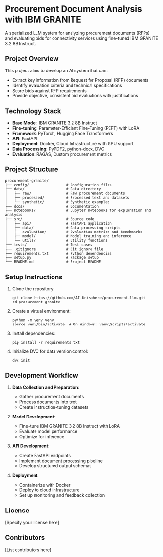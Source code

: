 # Procurement Document Analysis with IBM GRANITE

A specialized LLM system for analyzing procurement documents (RFPs) and evaluating bids for connectivity services using fine-tuned IBM GRANITE 3.2 8B Instruct.

## Project Overview

This project aims to develop an AI system that can:
- Extract key information from Request for Proposal (RFP) documents
- Identify evaluation criteria and technical specifications
- Score bids against RFP requirements
- Provide objective, consistent bid evaluations with justifications

## Technology Stack

- **Base Model**: IBM GRANITE 3.2 8B Instruct
- **Fine-tuning**: Parameter-Efficient Fine-Tuning (PEFT) with LoRA
- **Framework**: PyTorch, Hugging Face Transformers
- **API**: FastAPI
- **Deployment**: Docker, Cloud Infrastructure with GPU support
- **Data Processing**: PyPDF2, python-docx, DVC
- **Evaluation**: RAGAS, Custom procurement metrics

## Project Structure

```
procurement-granite/
├── config/                 # Configuration files
├── data/                   # Data directory
│   ├── raw/                # Raw procurement documents
│   ├── processed/          # Processed text and datasets
│   └── synthetic/          # Synthetic examples
├── docs/                   # Documentation
├── notebooks/              # Jupyter notebooks for exploration and analysis
├── src/                    # Source code
│   ├── api/                # FastAPI application
│   ├── data/               # Data processing scripts
│   ├── evaluation/         # Evaluation metrics and benchmarks
│   ├── model/              # Model training and inference
│   └── utils/              # Utility functions
├── tests/                  # Test cases
├── .gitignore              # Git ignore file
├── requirements.txt        # Python dependencies
├── setup.py                # Package setup
└── README.md               # Project README
```

## Setup Instructions

1. Clone the repository:
   ```
   git clone https://github.com/AI-Unisphere/procurement-llm.git
   cd procurement-granite
   ```

2. Create a virtual environment:
   ```
   python -m venv venv
   source venv/bin/activate  # On Windows: venv\Scripts\activate
   ```

3. Install dependencies:
   ```
   pip install -r requirements.txt
   ```

4. Initialize DVC for data version control:
   ```
   dvc init
   ```

## Development Workflow

1. **Data Collection and Preparation**:
   - Gather procurement documents
   - Process documents into text
   - Create instruction-tuning datasets

2. **Model Development**:
   - Fine-tune IBM GRANITE 3.2 8B Instruct with LoRA
   - Evaluate model performance
   - Optimize for inference

3. **API Development**:
   - Create FastAPI endpoints
   - Implement document processing pipeline
   - Develop structured output schemas

4. **Deployment**:
   - Containerize with Docker
   - Deploy to cloud infrastructure
   - Set up monitoring and feedback collection

## License

[Specify your license here]

## Contributors

[List contributors here] 